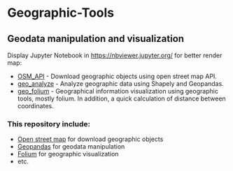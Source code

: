 # Geographic-Tools
## Geodata manipulation and visualization

Display Jupyter Notebook in https://nbviewer.jupyter.org/ for better render map:
- [OSM_API](https://nbviewer.jupyter.org/github/morkertis/Geographic-Resources/blob/master/OSM_API.ipynb) - Download geographic objects using open street map API.
- [geo_analyze](https://nbviewer.jupyter.org/github/morkertis/Geographic-Resources/blob/master/geo_analyze.ipynb?flush_cache=true) - Analyze geographic data using Shapely and Geopandas.
- [geo_folium](https://nbviewer.jupyter.org/github/morkertis/Geographic-Tools/blob/master/geo_folium.ipynb?flush_cache=true) - Geographical information visualization using geographic tools, mostly folium. In addition, a quick calculation of distance between coordinates.

### This repository include:
- [Open street map](https://nominatim.org/release-docs/develop/) for download geographic objects
- [Geopandas](https://geopandas.org/) for geodata manipulation
- [Folium](https://python-visualization.github.io/folium/#) for geographic visualization
- etc.

